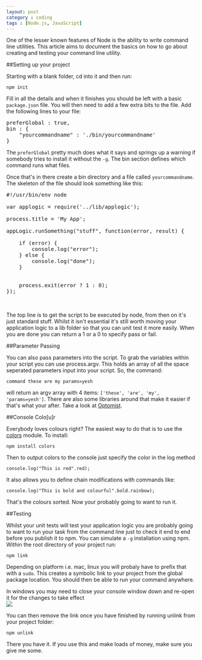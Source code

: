 ```yaml
---
layout: post
category : coding
tags : [Node.js, JavaScript]
---
```


One of the lesser known features of Node is the ability to write command line utilities. This article aims to document the basics on how to go about creating and testing your command line utility.

##Setting up your project

Starting with a blank folder, cd into it and then run:

	npm init

Fill in all the details and when it finishes you should be left with a basic <code>package.json</code> file. You will then need to add a few extra bits to the file. Add the following lines to your file:

<pre>
preferGlobal : true,
bin : {
	"yourcommandname" : './bin/yourcommandname'
}
</pre>

The <code>preferGlobal</code> pretty much does what it says and springs up a warning if somebody tries to install it without the <code>-g</code>. The bin section defines which command runs what files.

Once that's in there create a bin directory and a file called <code>yourcommandname</code>. The skeleton of the file should look something like this:

<pre>
#!/usr/bin/env node

var applogic = require('../lib/applogic');

process.title = 'My App';

appLogic.runSomething("stuff", function(error, result) {
	
	if (error) {
		console.log("error");
	} else {
		console.log("done");
	}
	

	process.exit(error ? 1 : 0);
});


</pre>

The top line is to get the script to be executed by node, from then on it's just standard stuff. Whilst it isn't essential it's still worth moving your application logic to a lib folder so that you can unit test it more easily. When you are done you can return a 1 or a 0 to specify pass or fail.


##Parameter Passing

You can also pass parameters into the script. To grab the variables within your script you can use process.argv. This holds an array of all the space seperated parameters input into your script. So, the command:

	command these are my params=yesh

will return an argv array with 4 items: <code>['these', 'are', 'my', 'params=yesh']</code>. There are also some libraries around that make it easier if that's what your after. Take a look at [Optomist](https://github.com/substack/node-optimist).

##Console Colo[u]r

Everybody loves colours right? The easiest way to do that is to use the [colors](https://github.com/marak/colors.js/) module. To install:

	npm install colors

Then to output colors to the console just specify the color in the log method

	console.log("This is red".red);

It also allows you to define chain modifications with commands like:

	console.log("This is bold and colourful".bold.rainbow);

That's the colours sorted. Now your probably going to want to run it.

##Testing

Whilst your unit tests will test your application logic you are probably going to want to run your task from the command line just to check it end to end before you publish it to npm. You can simulate a <code>-g</code> installation using npm. Within the root directory of your project run:

	npm link

Depending on platform i.e. mac, linux you will probaly have to prefix that with a <code>sudo</code>. This creates a symbolic link to your project from the global package location. You should then be able to run your command anywhere. 

<div class="alert alert-warning">
In windows you may need to close your console window down and re-open it for the changes to take effect
</div>

<img src="{{ site.url }}/assets/images/node-command.png" class="img-responsive"/>

You can then remove the link once you have finished by running unlink from your project folder:  

	npm unlink

There you have it. If you use this and make loads of money, make sure you give me some.

